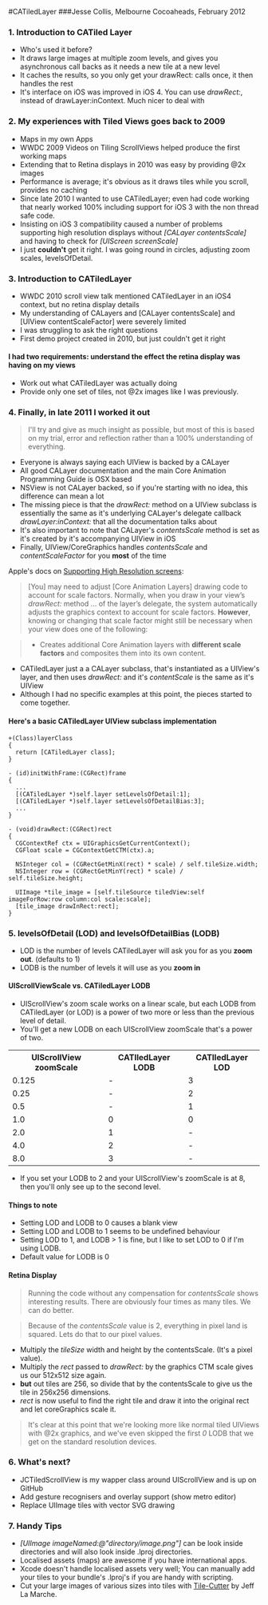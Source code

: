 #CATiledLayer
###Jesse Collis, Melbourne Cocoaheads, February 2012

### 1. Introduction to CATiled Layer
 * Who's used it before?
 * It draws large images at multiple zoom levels, and gives you asynchronous call backs as it needs a new tile at a new level
 * It caches the results, so you only get your drawRect: calls once, it then handles the rest
 * It's interface on iOS was improved in iOS 4. You can use _drawRect:_, instead of drawLayer:inContext. Much nicer to deal with

### 2. My experiences with Tiled Views goes back to 2009
 * Maps in my own Apps
 * WWDC 2009 Videos on Tiling ScrollViews helped produce the first working maps
 * Extending that to Retina displays in 2010 was easy by providing @2x images
 * Performance is average; it's obvious as it draws tiles while you scroll, provides no caching
 * Since late 2010 I wanted to use CATiledLayer; even had code working that nearly worked 100% including support for iOS 3 with the non thread safe code.
 * Insisting on iOS 3 compatibility caused a number of problems supporting high resolution displays without _[CALayer contentsScale]_ and having to check for _[UIScreen screenScale]_
 * I just **couldn't** get it right. I was going round in circles, adjusting zoom scales, levelsOfDetail.

### 3. Introduction to CATiledLayer
 * WWDC 2010 scroll view talk mentioned CATiledLayer in an iOS4 context, but no retina display details
 * My understanding of CALayers and [CALayer contentsScale] and [UIView contentScaleFactor] were severely limited
 * I was struggling to ask the right questions
 * First demo project created in 2010, but just couldn't get it right


#### I had two requirements: understand the effect the retina display was having on my views
* Work out what CATiledLayer was actually doing
* Provide only one set of tiles, not @2x images like I was previously.

### 4. Finally, in late 2011 I worked it out

> I'll try and give as much insight as possible, but most of this is based on my trial, error and reflection rather than a 100% understanding of everything.

 * Everyone is always saying each UIView is backed by a CALayer
 * All good CALayer documentation and the main Core Animation Programming Guide is OSX based
 * NSView is not CALayer backed, so if you're starting with no idea, this difference can mean a lot
 * The missing piece is that the _drawRect:_ method on a UIView subclass is essentially the same as it's underlying CALayer's delegate callback _drawLayer:inContext:_ that all the documentation talks about
 * It's also important to note that CALayer's _contentsScale_ method is set as it's created by it's accompanying UIView in iOS
 * Finally, UIView/CoreGraphics handles _contentsScale_ and _contentScaleFactor_  for you **most** of the time
 
 Apple's docs on [Supporting High Resolution screens][1]:
 
> [You] may need to adjust [Core Animation Layers] drawing code to account for scale factors. Normally, when you draw in your view’s _drawRect:_ method ... of the layer’s delegate, the system automatically adjusts the graphics context to account for scale factors. **However**, knowing or changing that scale factor might still be necessary when your view does one of the following:

> * Creates additional Core Animation layers with **different scale factors** and composites them into its own content.

 * CATiledLayer just a a CALayer subclass, that's instantiated as a UIView's layer, and then uses _drawRect:_ and it's _contentScale_ is the same as it's UIView
 * Although I had no specific examples at this point, the pieces started to come together.

#### Here's a basic CATiledLayer UIView subclass implementation

    +(Class)layerClass
    {
      return [CATiledLayer class];
    }

    - (id)initWithFrame:(CGRect)frame
    {
      ...
      [(CATiledLayer *)self.layer setLevelsOfDetail:1];
      [(CATiledLayer *)self.layer setLevelsOfDetailBias:3];
      ...
    }

    - (void)drawRect:(CGRect)rect
    {
      CGContextRef ctx = UIGraphicsGetCurrentContext();
      CGFloat scale = CGContextGetCTM(ctx).a;

      NSInteger col = (CGRectGetMinX(rect) * scale) / self.tileSize.width;
      NSInteger row = (CGRectGetMinY(rect) * scale) / self.tileSize.height;

      UIImage *tile_image = [self.tileSource tiledView:self imageForRow:row column:col scale:scale];
      [tile_image drawInRect:rect];
    }


### 5. levelsOfDetail (LOD) and levelsOfDetailBias (LODB)

 * LOD is the number of levels CATiledLayer will ask you for as you **zoom out**. (defaults to 1)
 * LODB is the number of levels it will use as you **zoom in**

#### UIScrollViewScale vs. CATiledLayer LODB

 * UIScrollView's zoom scale works on a linear scale, but each LODB from CATiledLayer (or LOD) is a power of two more or less than the previous level of detail. 
 * You'll get a new LODB on each UIScrollView zoomScale that's a power of two.

 <table>
   <tr><th>UIScrollView zoomScale</th><th>CATIledLayer LODB</th><th>CATIledLayer LOD</th></tr>
   <tr><td>0.125</td><td>-</td><td>3</td></tr>
   <tr><td>0.25</td><td>-</td><td>2</td></tr>
   <tr><td>0.5</td><td>-</td><td>1</td></tr>
   <tr><td>1.0</td><td>0</td><td>0</td></tr>
   <tr><td>2.0</td><td>1</td><td>-</td></tr>
   <tr><td>4.0</td><td>2</td><td>-</td></tr>
   <tr><td>8.0</td><td>3</td><td>-</td></tr>
  </table>
  
  * If you set your LODB to 2 and your UIScrollView's zoomScale is at 8, then you'll only see up to the second level.

  #### Things to note
   * Setting LOD and LODB to 0 causes a blank view
   * Setting LOD and LODB  to 1 seems to be undefined behaviour
   * Setting LOD to 1, and LODB > 1 is fine, but I like to set LOD to 0 if I'm using LODB.
   * Default value for LODB is 0

#### Retina Display

> Running the code without any compensation for _contentsScale_ shows interesting results. There are obviously four times as many tiles. We can do better.
 
> Because of the _contentsScale_ value is 2, everything in pixel land is squared. Lets do that to our pixel values.
 
 * Multiply the _tileSize_ width and height by the contentsScale. (It's a pixel value).
 * Multiply the _rect_ passed to _drawRect:_ by the graphics CTM scale gives us our 512x512 size again.
 * **but** out tiles are 256, so divide that by the contentsScale to give us the tile in 256x256 dimensions.
 * _rect_ is now useful to find the right tile and draw it into the original rect and let coreGraphics scale it.

> It's clear at this point that we're looking more like normal tiled UIViews with @2x graphics, and we've even skipped the first _0_ LODB that we get on the standard resolution devices. 

### 6. What's next? 
 * JCTiledScrollView is my wapper class around UIScrollView and is up on GitHub
 * Add gesture recognisers and overlay support (show metro editor)
 * Replace UIImage tiles with vector SVG drawing

### 7. Handy Tips

  * _[UIImage imageNamed:@"directory/image.png"]_ can be look inside directories and will also look inside .lproj directories. 
  * Localised assets (maps) are awesome if you have international apps. 
  * Xcode doesn't handle localised assets very well; You can manually add your tiles to your bundle's .lproj's if you are handy with scripting.
  * Cut your large images of various sizes into tiles with [Tile-Cutter][2] by Jeff La Marche.

[1]: https://developer.apple.com/library/ios/#documentation/2DDrawing/Conceptual/DrawingPrintingiOS/SupportingHiResScreens/SupportingHiResScreens.html "Supporting High Resolution Screens"
[2]: https://github.com/jlamarche/Tile-Cutter "Tile-Cutter"